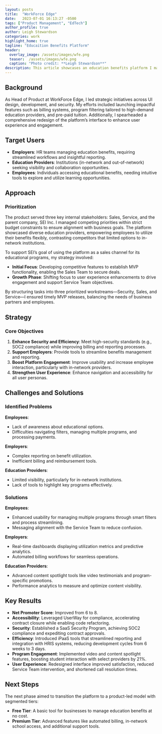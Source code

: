 ```yaml
---
layout: posts
title:  "WorkForce Edge"
date:   2023-07-01 16:13:27 -0500
tags: ["Product Management", "EdTech"]
author_profile: true
author: Leigh Stewardson
categories: work
highlight_home: true
tagline: "Educaition Benefits Platform"
header:
  overlay_image: /assets/images/wfe.png
  teaser:  /assets/images/wfe.png
  caption: "Photo credit: **Leigh Stewardson**"
description: This article showcases an education benefits platform I manged
---
```


## Background

As Head of Product at WorkForce Edge, I led strategic initiatives across UI design, development, and security. My efforts included launching impactful features such as billing systems, program filtering tailored to high-demand education providers, and pre-paid tuition. Additionally, I spearheaded a comprehensive redesign of the platform’s interface to enhance user experience and engagement.

## Target Users

- **Employers**: HR teams managing education benefits, requiring streamlined workflows and insightful reporting.  
- **Education Providers**: Institutions (in-network and out-of-network) seeking visibility and collaboration opportunities.  
- **Employees**: Individuals accessing educational benefits, needing intuitive tools to explore and utilize learning opportunities.

## Approach

### Prioritization  
The product served three key internal stakeholders: Sales, Service, and the parent company, SEI Inc. I managed competing priorities within strict budget constraints to ensure alignment with business goals. The platform showcased diverse education providers, empowering employees to utilize their benefits flexibly, contrasting competitors that limited options to in-network institutions.  

To support SEI’s goal of using the platform as a sales channel for its educational programs, my strategy involved:  
- **Initial Focus**: Developing competitive features to establish MVP functionality, enabling the Sales Team to secure deals.  
- **Growth Phase**: Shifting focus to user experience enhancements to drive engagement and support Service Team objectives.  

By structuring tasks into three prioritized workstreams—Security, Sales, and Service—I ensured timely MVP releases, balancing the needs of business partners and employees.

## Strategy

### Core Objectives  
1. **Enhance Security and Efficiency**: Meet high-security standards (e.g., SOC2 compliance) while improving billing and reporting processes.  
2. **Support Employers**: Provide tools to streamline benefits management and reporting.  
3. **Boost Platform Engagement**: Improve usability and increase employee interaction, particularly with in-network providers.  
4. **Strengthen User Experience**: Enhance navigation and accessibility for all user personas.  

## Challenges and Solutions  

### Identified Problems  

**Employees**:  
- Lack of awareness about educational options.  
- Difficulties navigating filters, managing multiple programs, and processing payments.  

**Employers**:  
- Complex reporting on benefit utilization.  
- Inefficient billing and reimbursement tools.  

**Education Providers**:  
- Limited visibility, particularly for in-network institutions.  
- Lack of tools to highlight key programs effectively.

### Solutions  

**Employees**:  
- Enhanced usability for managing multiple programs through smart filters and process streamlining.  
- Messaging alignment with the Service Team to reduce confusion.  

**Employers**:  
- Real-time dashboards displaying utilization metrics and predictive analytics.  
- Automated billing workflows for seamless operations.  

**Education Providers**:  
- Advanced content spotlight tools like video testimonials and program-specific promotions.  
- Performance analytics to measure and optimize content visibility.

## Key Results  

- **Net Promoter Score**: Improved from 6 to 8.  
- **Accessibility**: Leveraged UserWay for compliance, accelerating contract closure while enabling code refactoring.  
- **Security**: Established a SaaS Security Program, achieving SOC2 compliance and expediting contract approvals.  
- **Efficiency**: Introduced iPaaS tools that streamlined reporting and integration with HRIS systems, reducing development cycles from 6 weeks to 3 days.  
- **Program Engagement**: Implemented video and content spotlight features, boosting student interaction with select providers by 21%.  
- **User Experience**: Redesigned interface improved satisfaction, reduced Service Team intervention, and shortened call resolution times.

## Next Steps  

The next phase aimed to transition the platform to a product-led model with segmented tiers:  
- **Free Tier**: A basic tool for businesses to manage education benefits at no cost.  
- **Premium Tier**: Advanced features like automated billing, in-network school access, and additional support tools.


<div id="nanogallery2"></div>
<script>
  $("#nanogallery2").nanogallery2({
  // ### gallery settings ###
  thumbnailHeight:  150,
  thumbnailWidth:   150,
  itemsBaseURL:     '/assets/images/',

  // ### gallery content ###
  items: [
      { src: 'wfe.png', srct: 'wfe.png' },
      { src: 'wfe2.png', srct: 'wfe2.png' },
  ]
});
</script>